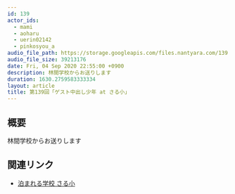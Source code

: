 ```yaml
---
id: 139
actor_ids:
  - mami
  - aoharu
  - uerin02142
  - pinkosyou_a
audio_file_path: https://storage.googleapis.com/files.nantyara.com/139.mp3
audio_file_size: 39213176
date: Fri, 04 Sep 2020 22:55:00 +0900
description: 林間学校からお送りします
duration: 1630.2759583333334
layout: article
title: 第139回「ゲスト中出し少年 at さる小」
---
```

## 概要

林間学校からお送りします

## 関連リンク

* [泊まれる学校 さる小](https://www.sarusho.com/)
